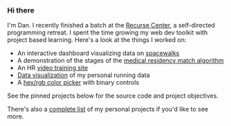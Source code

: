 ### Hi there

I'm Dan.  I recently finished a batch at the [Recurse Center](http://recurse.com), a self-directed programming retreat.  I spent the time growing my web dev toolkit with project based learning.  Here's a look at the things I worked on: 

* An interactive dashboard visualizing data on [spacewalks](https://d-murphy.github.io/spacewalk-dashboard/) 
* A demonstration of the stages of the [medical residency match algorithm](https://residency-match-demo.herokuapp.com/) 
* An HR [video training site](https://talentcheck.pro/) 
* [Data visualization](https://d-murphy.github.io/StravaRunDataDashboard.html) of my personal running data
* A [hex/rgb color picker](https://d-murphy.github.io/BinaryColorPicker/) with binary controls

See the pinned projects below for the source code and project objectives.  

There's also a [complete list](https://github.com/d-murphy/d-murphy/blob/main/fullProjectList.md) of my personal projects if you'd like to see more.  

